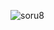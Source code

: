 ![soru8](https://github.com/Utkualtunok/PatikaWeek-6/assets/64544021/155be2ed-69f0-4980-bbdc-f4b64895abf8)
